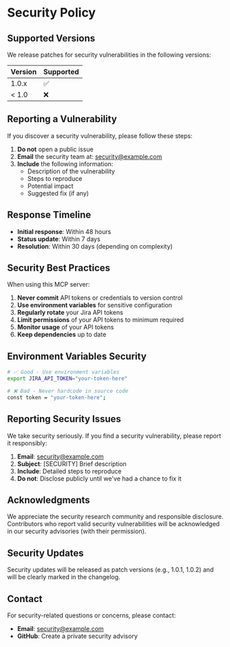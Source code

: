# Security Policy

## Supported Versions

We release patches for security vulnerabilities in the following versions:

| Version | Supported          |
| ------- | ------------------ |
| 1.0.x   | :white_check_mark: |
| < 1.0   | :x:                |

## Reporting a Vulnerability

If you discover a security vulnerability, please follow these steps:

1. **Do not** open a public issue
2. **Email** the security team at: security@example.com
3. **Include** the following information:
   - Description of the vulnerability
   - Steps to reproduce
   - Potential impact
   - Suggested fix (if any)

## Response Timeline

- **Initial response**: Within 48 hours
- **Status update**: Within 7 days
- **Resolution**: Within 30 days (depending on complexity)

## Security Best Practices

When using this MCP server:

1. **Never commit** API tokens or credentials to version control
2. **Use environment variables** for sensitive configuration
3. **Regularly rotate** your Jira API tokens
4. **Limit permissions** of your API tokens to minimum required
5. **Monitor usage** of your API tokens
6. **Keep dependencies** up to date

## Environment Variables Security

```bash
# ✅ Good - Use environment variables
export JIRA_API_TOKEN="your-token-here"

# ❌ Bad - Never hardcode in source code
const token = "your-token-here";
```

## Reporting Security Issues

We take security seriously. If you find a security vulnerability, please report it responsibly:

1. **Email**: security@example.com
2. **Subject**: [SECURITY] Brief description
3. **Include**: Detailed steps to reproduce
4. **Do not**: Disclose publicly until we've had a chance to fix it

## Acknowledgments

We appreciate the security research community and responsible disclosure. Contributors who report valid security vulnerabilities will be acknowledged in our security advisories (with their permission).

## Security Updates

Security updates will be released as patch versions (e.g., 1.0.1, 1.0.2) and will be clearly marked in the changelog.

## Contact

For security-related questions or concerns, please contact:
- **Email**: security@example.com
- **GitHub**: Create a private security advisory